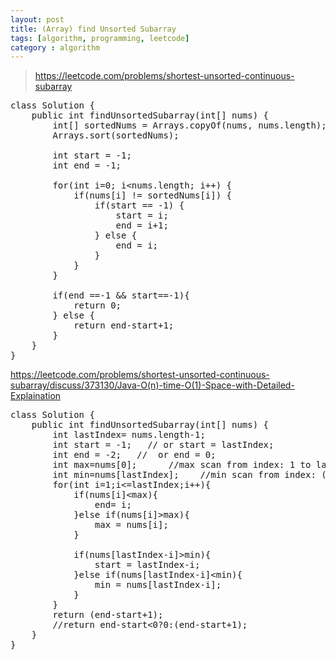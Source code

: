```yaml
---
layout: post
title: (Array) find Unsorted Subarray
tags: [algorithm, programming, leetcode]
category : algorithm
---
```


> <https://leetcode.com/problems/shortest-unsorted-continuous-subarray>

<pre class="prettyprint">
class Solution {
    public int findUnsortedSubarray(int[] nums) {
        int[] sortedNums = Arrays.copyOf(nums, nums.length);
        Arrays.sort(sortedNums);
        
        int start = -1;
        int end = -1;
        
        for(int i=0; i&lt;nums.length; i++) {
            if(nums[i] != sortedNums[i]) {
                if(start == -1) {
                    start = i;
                    end = i+1;
                } else {
                    end = i;
                }
            }    
        }
        
        if(end ==-1 &amp;&amp; start==-1){
            return 0;
        } else {
            return end-start+1;
        }
    }
}
</pre>

<https://leetcode.com/problems/shortest-unsorted-continuous-subarray/discuss/373130/Java-O(n)-time-O(1)-Space-with-Detailed-Explaination>

<pre class="prettyprint">
class Solution {
    public int findUnsortedSubarray(int[] nums) {
        int lastIndex= nums.length-1;
        int start = -1;   // or start = lastIndex;
        int end = -2;   //  or end = 0;
        int max=nums[0];      //max scan from index: 1 to lastIndex, update max and end accordingly
        int min=nums[lastIndex];    //min scan from index: (lastIndex-1) to 0, update min and start accordingly
        for(int i=1;i&lt;=lastIndex;i++){
            if(nums[i]&lt;max){
                end= i;
            }else if(nums[i]&gt;max){
                max = nums[i];
            }
            
            if(nums[lastIndex-i]&gt;min){
                start = lastIndex-i;                   
            }else if(nums[lastIndex-i]&lt;min){
                min = nums[lastIndex-i];
            }
        }        
        return (end-start+1);           
		//return end-start&lt;0?0:(end-start+1);
    }
}
</pre>
